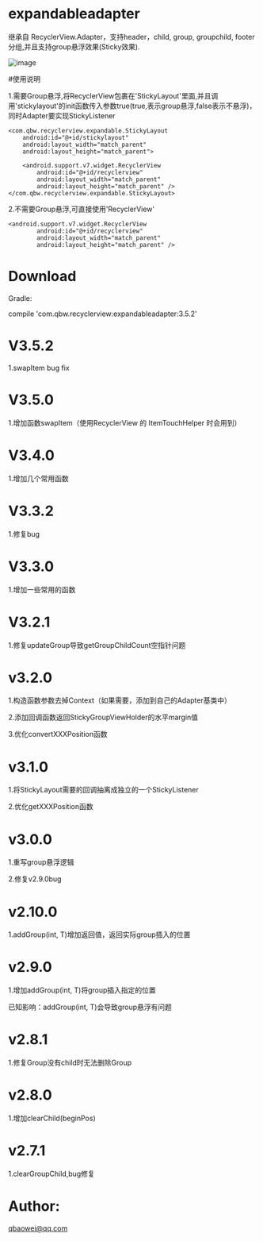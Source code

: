 # expandableadapter



继承自 RecyclerView.Adapter，支持header，child, group, groupchild, footer 分组,并且支持group悬浮效果(Sticky效果).



![image](https://github.com/qbaowei/ExpandableAdapter/raw/master/screenshots/ExpandableAdapter.gif)


#使用说明


1.需要Group悬浮,将RecyclerView包裹在'StickyLayout'里面,并且调用'stickylayout'的init函数传入参数true(true,表示group悬浮,false表示不悬浮)，同时Adapter要实现StickyListener


    <com.qbw.recyclerview.expandable.StickyLayout
        android:id="@+id/stickylayout"
        android:layout_width="match_parent"
        android:layout_height="match_parent">

        <android.support.v7.widget.RecyclerView
            android:id="@+id/recyclerview"
            android:layout_width="match_parent"
            android:layout_height="match_parent" />
    </com.qbw.recyclerview.expandable.StickyLayout>


2.不需要Group悬浮,可直接使用'RecyclerView'


    <android.support.v7.widget.RecyclerView
            android:id="@+id/recyclerview"
            android:layout_width="match_parent"
            android:layout_height="match_parent" />



# Download


Gradle:

compile 'com.qbw.recyclerview:expandableadapter:3.5.2'

# V3.5.2

1.swapItem bug fix

# V3.5.0

1.增加函数swapItem（使用RecyclerView 的 ItemTouchHelper 时会用到）

# V3.4.0

1.增加几个常用函数

# V3.3.2

1.修复bug

# V3.3.0

1.增加一些常用的函数

# V3.2.1

1.修复updateGroup导致getGroupChildCount空指针问题

# v3.2.0

1.构造函数参数去掉Context（如果需要，添加到自己的Adapter基类中）

2.添加回调函数返回StickyGroupViewHolder的水平margin值

3.优化convertXXXPosition函数

# v3.1.0

1.将StickyLayout需要的回调抽离成独立的一个StickyListener

2.优化getXXXPosition函数

# v3.0.0

1.重写group悬浮逻辑

2.修复v2.9.0bug

# v2.10.0

1.addGroup(int, T)增加返回值，返回实际group插入的位置


# v2.9.0

1.增加addGroup(int, T)将group插入指定的位置

已知影响：addGroup(int, T)会导致group悬浮有问题


# v2.8.1


1.修复Group没有child时无法删除Group


# v2.8.0


1.增加clearChild(beginPos)


# v2.7.1


1.clearGroupChild,bug修复


# Author:


qbaowei@qq.com

